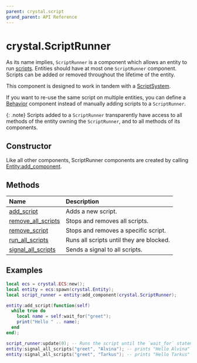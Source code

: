 ```yaml
---
parent: crystal.script
grand_parent: API Reference
---
```


# crystal.ScriptRunner

As its name implies, `ScriptRunner` is a component which allows an entity to run [scripts](script). Entities should have at most one `ScriptRunner` component. Scripts can be added or removed throughout the lifetime of the entity.

This component is designed to work in tandem with a [ScriptSystem](script_system).

If you want to re-use the same script on multiple entities, you can define a [Behavior](behavior) component instead of manually adding scripts to a `ScriptRunner`.

{: .note}
Scripts added to a `ScriptRunner` transparently have access to all methods of the entity owning the `ScriptRunner`, and to all methods of its components.

## Constructor

Like all other components, ScriptRunner components are created by calling [Entity:add_component](/crystal/api/ecs/entity_add_component).

## Methods

| Name                                                   | Description                              |
| :----------------------------------------------------- | :--------------------------------------- |
| [add_script](script_runner_add_script)                 | Adds a new script.                       |
| [remove_all_scripts](script_runner_remove_all_scripts) | Stops and removes all scripts.           |
| [remove_script](script_runner_remove_script)           | Stops and removes a specific script.     |
| [run_all_scripts](script_runner_run_all_scripts)       | Runs all scripts until they are blocked. |
| [signal_all_scripts](script_runner_signal_all_scripts) | Sends a signal to all scripts.           |

## Examples

```lua
local ecs = crystal.ECS:new();
local entity = ecs:spawn(crystal.Entity);
local script_runner = entity:add_component(crystal.ScriptRunner);

entity:add_script(function(self)
  while true do
    local name = self:wait_for("greet");
    print("Hello " .. name);
  end
end);

script_runner:update(0); -- Runs the script until the `wait_for` statement
entity:signal_all_scripts("greet", "Alvina"); -- prints "Hello Alvina"
entity:signal_all_scripts("greet", "Tarkus"); -- prints "Hello Tarkus"
```
